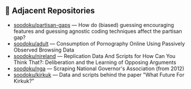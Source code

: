 
## 🔗 Adjacent Repositories

- [soodoku/partisan-gaps](https://github.com/soodoku/partisan-gaps) — How do (biased) guessing encouraging features and guessing agnostic coding techniques affect the partisan gap?
- [soodoku/adult](https://github.com/soodoku/adult) — Consumption of Pornography Online Using Passively Observed Browsing Data
- [soodoku/nireland](https://github.com/soodoku/nireland) — Replication Data And Scripts for How Can You Think That?: Deliberation and the Learning of Opposing Arguments
- [soodoku/nga](https://github.com/soodoku/nga) — Scraping National Governor's Association (from 2012)
- [soodoku/kirkuk](https://github.com/soodoku/kirkuk) — Data and scripts behind the paper "What Future For Kirkuk?"
